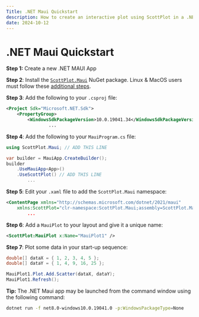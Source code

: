 ```yaml
---
Title: .NET Maui Quickstart
description: How to create an interactive plot using ScottPlot in a .NET Maui application
date: 2024-10-12
---
```


# .NET Maui Quickstart

**Step 1:** Create a new .NET MAUI App

**Step 2**: Install the [`ScottPlot.Maui`](https://www.nuget.org/packages/ScottPlot.Maui) NuGet package. Linux & MacOS users must follow these [additional steps](https://scottplot.net/faq/dependencies/).

**Step 3**: Add the following to your `.csproj` file:

```xml
<Project Sdk="Microsoft.NET.Sdk">
	<PropertyGroup>
		<WindowsSdkPackageVersion>10.0.19041.34</WindowsSdkPackageVersion>
                ...
```

**Step 4**: Add the following to your `MauiProgram.cs` file:

```cs
using ScottPlot.Maui; // ADD THIS LINE
```

```csharp
var builder = MauiApp.CreateBuilder();
builder
    .UseMauiApp<App>()
    .UseScottPlot() // ADD THIS LINE
        ...
```

**Step 5**: Edit your `.xaml` file to add the `ScottPlot.Maui` namespace:

```xml
<ContentPage xmlns="http://schemas.microsoft.com/dotnet/2021/maui"
    xmlns:ScottPlot="clr-namespace:ScottPlot.Maui;assembly=ScottPlot.Maui"
        ... 
```

**Step 6**: Add a `MauiPlot` to your layout and give it a unique name:
```xml
<ScottPlot:MauiPlot x:Name="MauiPlot1" />
```

**Step 7**: Plot some data in your start-up sequence:
```csharp
double[] dataX = { 1, 2, 3, 4, 5 };
double[] dataY = { 1, 4, 9, 16, 25 };

MauiPlot1.Plot.Add.Scatter(dataX, dataY);
MauiPlot1.Refresh();
```

**Tip:** The .NET Maui app may be launched from the command window using the following command:

```sh
dotnet run -f net8.0-windows10.0.19041.0 -p:WindowsPackageType=None
```
